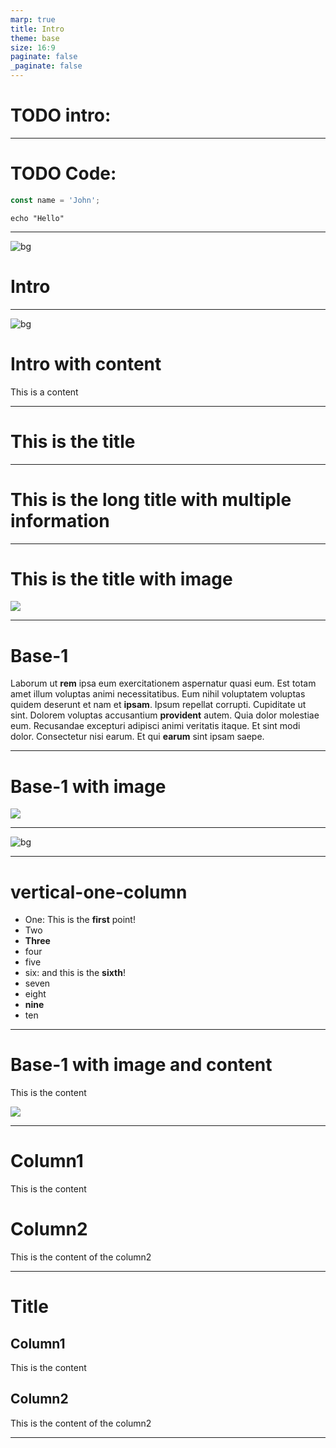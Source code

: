 ```yaml
---
marp: true
title: Intro
theme: base
size: 16:9
paginate: false
_paginate: false
---
```


# TODO intro:

<!-- _class: two-columns 

<div class="flex-vertical">
  <img class="avatar margin-bottom" src="assets/me.jpeg"/>
  <img width="350px" src="assets/zazume.svg"/>
</div>
<div class="flex-vertical">
  <h1>Raúl Anatol</h1>
  <h1>@raulanatol</h1>
  !!!include(atoms/_social.md)!!!
</div>
-->

---

# TODO Code:

```javascript
const name = 'John';
```

```shell
echo "Hello"
```

---

<!-- _layout: intro -->
<!-- _footer: ![](assets/logos.png) -->
![bg](assets/home.png)

# Intro

---

<!-- _layout: intro -->
<!-- _footer: ![](assets/logos.png) -->

![bg](assets/home.png)

# Intro with content

This is a content

---

<!-- _layout: title-1 -->

# This is the title

---

<!-- _layout: title-1 -->

# This is the long title with multiple information

---

<!-- _layout: title-1 -->

# This is the title with image

![](https://placeholder.pics/svg/450)

---

<!-- _layout: base-1 -->

# Base-1

Laborum ut **rem** ipsa eum exercitationem aspernatur quasi eum. Est totam amet illum voluptas animi necessitatibus. Eum
nihil voluptatem voluptas quidem deserunt et nam et **ipsam**. Ipsum repellat corrupti. Cupiditate ut sint.
Dolorem voluptas accusantium **provident** autem. Quia dolor molestiae eum. Recusandae excepturi adipisci animi
veritatis
itaque.
Et sint modi dolor. Consectetur nisi earum. Et qui **earum** sint ipsam saepe.

---

<!-- _layout: base-1 -->

# Base-1 with image

![](assets/docker.png)

---

![bg](assets/home.png)

---

<!-- _layout: vertical-one-column -->

# vertical-one-column

- One: This is the **first** point!
- Two
- **Three**
- four
- five
- six: and this is the **sixth**!
- seven
- eight
- **nine**
- ten

---

<!-- _layout: vertical-one-column -->

# Base-1 with image and content

This is the content

![](assets/docker.png)

---

<!-- _layout: vertical-two-columns -->

# Column1

This is the content

# Column2

This is the content of the column2

---

<!-- _layout: vertical-two-columns-with-title -->

# Title

## Column1

This is the content

## Column2

This is the content of the column2

---

